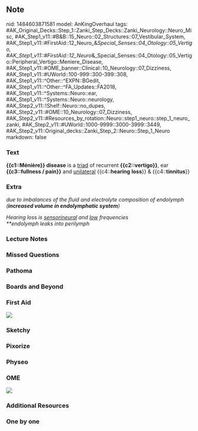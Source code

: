 ## Note
nid: 1484603871581
model: AnKingOverhaul
tags: #AK_Original_Decks::Step_1::Zanki_Step_Decks::Zanki_Neurology::Neuro_Misc, #AK_Step1_v11::#B&B::15_Neuro::02_Structures::07_Vestibular_System, #AK_Step1_v11::#FirstAid::12_Neuro_&_Special_Senses::04_Otology::05_Vertigo, #AK_Step1_v11::#FirstAid::12_Neuro_&_Special_Senses::04_Otology::05_Vertigo::Peripheral_Vertigo::Meniere_Disease, #AK_Step1_v11::#OME_banner::Clinical::10_Neurology::07_Dizziness, #AK_Step1_v11::#UWorld::100-999::300-399::308, #AK_Step1_v11::^Other::^EXPN::BGedit, #AK_Step1_v11::^Other::^FA_Updates::FA2018, #AK_Step1_v11::^Systems::Neuro::ear, #AK_Step1_v11::^Systems::Neuro::neurology, #AK_Step2_v11::!Shelf::Neuro::no_dupes, #AK_Step2_v11::#OME::10_Neurology::07_Dizziness, #AK_Step2_v11::#Resources_by_rotation::Neuro::step1_neuro::step_1_neuro_zanki, #AK_Step2_v11::#UWorld::1000-9999::3000-3999::3449, #AK_Step2_v11::Original_decks::Zanki_Step_2::Neuro::Step_1_Neuro
markdown: false

### Text
<div>
  <b>{{c1::Ménière}} disease</b> is a <u>triad</u> of recurrent
  <b>{{c2::vertigo}}</b>, ear <b>{{c3::fullness / pain}}</b> and
  <u>unilateral</u> {{c4::<b>hearing</b> <b>loss</b>}} &
  {{c4::<b>tinnitus</b>}}
</div>

### Extra
<i>due to imbalances of the fluid and electrolyte composition of
endolymph (<b>increased volume in endolymphatic system</b>)</i>
<div>
  <i>Hearing loss is <u>sensorineural</u> and <u>low</u>
  frequencies</i>
  <div>
    <i>**endolymph leaks into perilymph</i>
  </div>
</div>

### Lecture Notes


### Missed Questions


### Pathoma


### Boards and Beyond


### First Aid
<img src="tmpr3nLmq.png">

### Sketchy


### Pixorize


### Physeo


### OME
<div class="ome-widget">
  <a href=
  "https://onlinemeded.org/spa/neurology/dizziness/acquire?ref=anki">
  <img src="_OME_AnkiFlashcards_Lesson_4.png"></a>
</div>

### Additional Resources


### One by one

